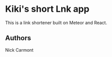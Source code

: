# Kiki's short Lnk app

This is a link shortener built on Meteor and React.

## Authors
Nick Carmont
